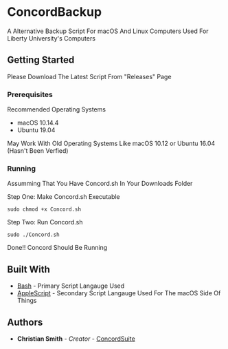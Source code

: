 # ConcordBackup

A Alternative Backup Script For macOS And Linux Computers Used For Liberty University's Computers

## Getting Started

Please Download The Latest Script From "Releases" Page

### Prerequisites

Recommended Operating Systems 
* macOS 10.14.4 
* Ubuntu 19.04

May Work With Old Operating Systems Like macOS 10.12 or Ubuntu 16.04 (Hasn't Been Verfied)

### Running
Assumming That You Have Concord.sh In Your Downloads Folder

Step One:
Make Concord.sh Executable 
```
sudo chmod +x Concord.sh
```

Step Two:
Run Concord.sh

```
sudo ./Concord.sh
```
Done!! Concord Should Be Running

## Built With

* [Bash](https://www.gnu.org/software/bash/) - Primary Script Langauge Used
* [AppleScript](https://developer.apple.com/library/archive/documentation/AppleScript/Conceptual/AppleScriptX/AppleScriptX.html) - Secondary Script Langauge Used For The macOS Side Of Things

## Authors

* **Christian Smith** - *Creator* - [ConcordSuite](https://github.com/ConcordSuite)
